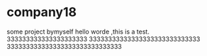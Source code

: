 # company18
some project bymyself
hello worde ,this is a test.
333333333333333333333
33333333333333333333333333333
333333333333333333333333333333
